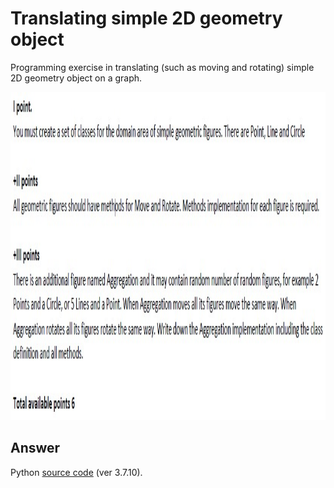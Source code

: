 # Translating simple 2D geometry object

Programming exercise in translating (such as moving and rotating) simple 2D geometry object on a graph.

<p align = "center">
  <img src = "https://raw.githubusercontent.com/hafiz-kamilin/exercise_geometryTranslation/main/question.jpg" width = "830" height = "525"/>
</p>

## Answer

Python [source code](https://github.com/hafiz-kamilin/exercise_geometryTranslation/blob/main/q1_figure.py) (ver 3.7.10).
